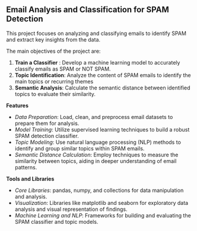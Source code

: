 ## Email Analysis and Classification for SPAM Detection ##
This project focuses on analyzing and classifying emails to identify SPAM and extract key insights from the data. 

The main objectives of the project are:
1. __Train a Classifier__ : Develop a machine learning model to accurately classify emails as SPAM or NOT SPAM.
2. __Topic Identification__: Analyze the content of SPAM emails to identify the main topics or recurring themes
3. __Semantic Analysis__: Calculate the semantic distance between identified topics to evaluate their similarity.

__Features__
- *Data Preparation*: Load, clean, and preprocess email datasets to prepare them for analysis.
- *Model Training*: Utilize supervised learning techniques to build a robust SPAM detection classifier.
- *Topic Modeling*: Use natural language processing (NLP) methods to identify and group similar topics within SPAM emails.
- *Semantic Distance Calculation*: Employ techniques to measure the similarity between topics, aiding in deeper understanding of email patterns.

__Tools and Libraries__
- *Core Libraries*: pandas, numpy, and collections for data manipulation and analysis.
- *Visualization*: Libraries like matplotlib and seaborn for exploratory data analysis and visual representation of findings.
- *Machine Learning and NLP*: Frameworks for building and evaluating the SPAM classifier and topic models.
